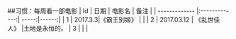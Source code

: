 ##习惯：每周看一部电影
| Id       | 日期          | 电影名 |   备注  |
| ------------- |:-------------:| -----:|------:|
| 1     |  2017.3.3|《霸王别姬》 |  |
| 2     |   2017.03.12    |  《乱世佳人》   |土地是永恒的。
| 3     |       |     |
